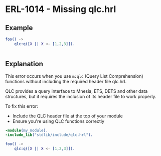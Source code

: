# ERL-1014 - Missing qlc.hrl

## Example

```erlang
foo() ->
    qlc:q([X || X <- [1,2,3]]).
```

```

```

## Explanation

This error occurs when you use `m:qlc` (Query List Comprehension) functions
without including the required header file qlc.hrl.

QLC provides a query interface to Mnesia, ETS, DETS and other data structures,
but it requires the inclusion of its header file to work properly.

To fix this error:

* Include the QLC header file at the top of your module
* Ensure you're using QLC functions correctly

```erlang
-module(my_module).
-include_lib("stdlib/include/qlc.hrl").

foo() ->
    qlc:q([X || X <- [1,2,3]]).
```